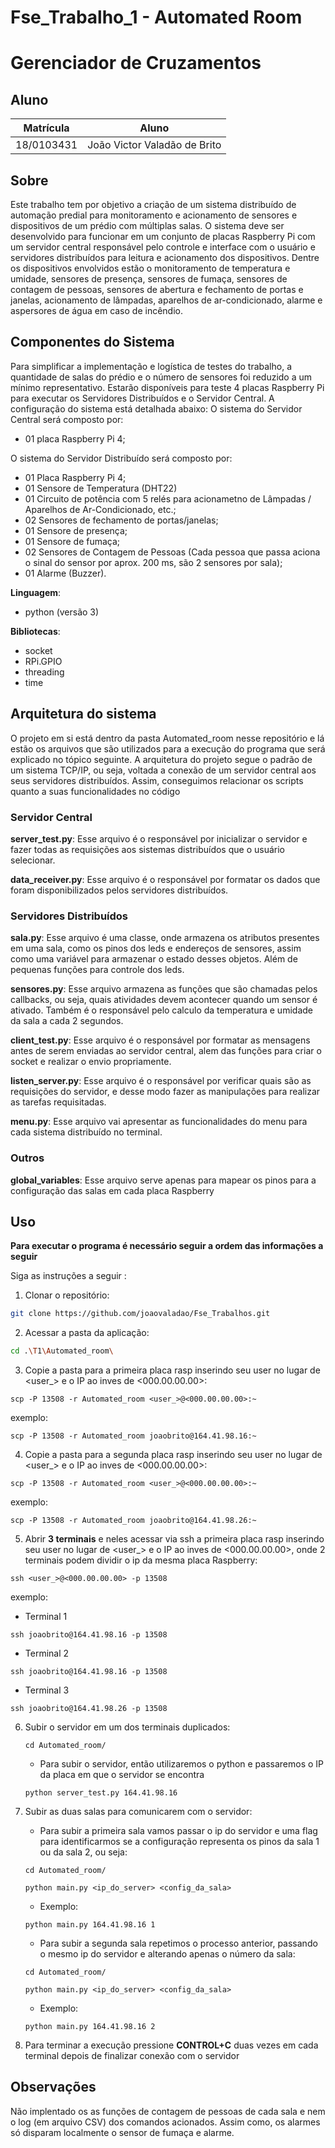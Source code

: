 # Fse_Trabalho_1 - Automated Room

# Gerenciador de Cruzamentos


## Aluno
|Matrícula | Aluno |
| -- | -- |
| 18/0103431  |  João Victor Valadão de Brito |

## Sobre 
Este trabalho tem por objetivo a criação de um sistema distribuído de automação predial para monitoramento e acionamento de sensores e dispositivos de um prédio com múltiplas salas. O sistema deve ser desenvolvido para funcionar em um conjunto de placas Raspberry Pi com um servidor central responsável pelo controle e interface com o usuário e servidores distribuídos para leitura e acionamento dos dispositivos. Dentre os dispositivos envolvidos estão o monitoramento de temperatura e umidade, sensores de presença, sensores de fumaça, sensores de contagem de pessoas, sensores de abertura e fechamento de portas e janelas, acionamento de lâmpadas, aparelhos de ar-condicionado, alarme e aspersores de água em caso de incêndio.

## Componentes do Sistema
Para simplificar a implementação e logística de testes do trabalho, a quantidade de salas do prédio e o número de sensores foi reduzido a um mínimo representativo. Estarão disponíveis para teste 4 placas Raspberry Pi para executar os Servidores Distribuídos e o Servidor Central. A configuração do sistema está detalhada abaixo:
O sistema do Servidor Central será composto por:

- 01 placa Raspberry Pi 4;

O sistema do Servidor Distribuído será composto por:

- 01 Placa Raspberry Pi 4;
- 01 Sensore de Temperatura (DHT22)
- 01 Circuito de potência com 5 relés para acionametno de Lâmpadas / Aparelhos de Ar-Condicionado, etc.;
- 02 Sensores de fechamento de portas/janelas;
- 01 Sensore de presença;
- 01 Sensore de fumaça;
- 02 Sensores de Contagem de Pessoas (Cada pessoa que passa aciona o sinal do sensor por aprox. 200 ms, são 2 sensores por sala);
- 01 Alarme (Buzzer).

**Linguagem**: 
- python (versão 3)<br>

**Bibliotecas**: 
- socket
- RPi.GPIO
- threading
- time <br>

## Arquitetura do sistema
O projeto em si está dentro da pasta Automated_room nesse repositório e lá estão os arquivos que são utilizados para a execução do programa que será explicado no tópico seguinte. A arquitetura do projeto segue o padrão de um sistema TCP/IP, ou seja, voltada a conexão de um servidor central aos seus servidores distribuídos. Assim, conseguimos relacionar os scripts quanto a suas funcionalidades no código

### Servidor Central
**server_test.py**: Esse arquivo é o responsável por inicializar o servidor e fazer todas as requisições aos sistemas distribuídos que o usuário selecionar.

**data_receiver.py**: Esse arquivo é o responsável por formatar os dados que foram disponibilizados pelos servidores distribuídos.

### Servidores Distribuídos
**sala.py**: Esse arquivo é uma classe, onde armazena os atributos presentes em uma sala, como os pinos dos leds e endereços de sensores, assim como uma variável para armazenar o estado desses objetos. Além de pequenas funções para controle dos leds.

**sensores.py**: Esse arquivo armazena as funções que são chamadas pelos callbacks, ou seja, quais atividades devem acontecer quando um sensor é ativado. Também é o responsável pelo calculo da temperatura e umidade da sala a cada 2 segundos.

**client_test.py**: Esse arquivo é o responsável por formatar as mensagens antes de serem enviadas ao servidor central, alem das funções para criar o socket e realizar o envio propriamente.

**listen_server.py**: Esse arquivo é o responsável por verificar quais são as requisições do servidor, e desse modo fazer as manipulações para realizar as tarefas requisitadas.

**menu.py**: Esse arquivo vai apresentar as funcionalidades do menu para cada sistema distribuído no terminal.

### Outros
**global_variables**: Esse arquivo serve apenas para mapear os pinos para a configuração das salas em cada placa Raspberry

## Uso 
**Para executar o programa é necessário seguir a ordem das informações a seguir**

Siga as instruções a seguir :

1) Clonar o repositório:
```sh 
git clone https://github.com/joaovaladao/Fse_Trabalhos.git
```

2) Acessar a pasta da aplicação:
```sh
cd .\T1\Automated_room\
```

3) Copie a pasta para a primeira placa rasp inserindo seu user no lugar de <user_> e o IP ao inves de <000.00.00.00>:
```
scp -P 13508 -r Automated_room <user_>@<000.00.00.00>:~
```
exemplo:
```
scp -P 13508 -r Automated_room joaobrito@164.41.98.16:~
```

4) Copie a pasta para a segunda placa rasp inserindo seu user no lugar de <user_> e o IP ao inves de <000.00.00.00>:
```
scp -P 13508 -r Automated_room <user_>@<000.00.00.00>:~
```
exemplo:
```
scp -P 13508 -r Automated_room joaobrito@164.41.98.26:~
```

5) Abrir **3 terminais** e neles acessar via ssh a primeira placa rasp inserindo seu user no lugar de <user_> e o IP ao inves de <000.00.00.00>, onde 2 terminais podem dividir o ip da mesma placa Raspberry:
```
ssh <user_>@<000.00.00.00> -p 13508
```
exemplo:
 - Terminal 1
```
ssh joaobrito@164.41.98.16 -p 13508
```
 - Terminal 2
```
ssh joaobrito@164.41.98.16 -p 13508
```
 - Terminal 3
```
ssh joaobrito@164.41.98.26 -p 13508
```

6) Subir o servidor em um dos terminais duplicados:<br>

    ```
    cd Automated_room/
    ```
    - Para subir o servidor, então utilizaremos o python e passaremos o IP da placa em que o servidor se encontra

    ```
    python server_test.py 164.41.98.16
    ```

7) Subir as duas salas para comunicarem com o servidor:

    - Para subir a primeira sala vamos passar o ip do servidor e uma flag para identificarmos se a configuração representa os pinos da sala 1 ou da sala 2, ou seja:

    ```
    cd Automated_room/
    ```

    ```
    python main.py <ip_do_server> <config_da_sala>
    ```
    - Exemplo:

    ```
    python main.py 164.41.98.16 1
    ```

    - Para subir a segunda sala repetimos o processo anterior, passando o mesmo ip do servidor e alterando apenas o número da sala:

    ```
    cd Automated_room/
    ```

    ```
    python main.py <ip_do_server> <config_da_sala>
    ```
    - Exemplo:

    ```
    python main.py 164.41.98.16 2
    ```


9) Para terminar a execução pressione **CONTROL+C** duas vezes em cada terminal depois de finalizar conexão com o servidor

## Observações 
Não implentado os as funções de contagem de pessoas de cada sala e nem o log (em arquivo CSV) dos comandos acionados. Assim como, os alarmes só disparam localmente o sensor de fumaça e alarme.
